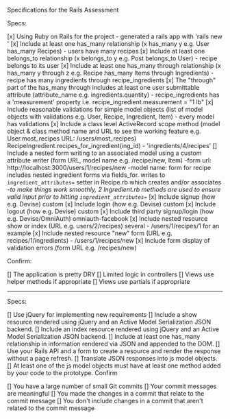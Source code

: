 Specifications for the Rails Assessment

Specs:

 [x] Using Ruby on Rails for the project - generated a rails app with 'rails new <app-name>'
 [x] Include at least one has_many relationship (x has_many y e.g. User has_many Recipes) - users have many recipes
 [x] Include at least one belongs_to relationship (x belongs_to y e.g. Post belongs_to User) - recipe belongs to its user
 [x] Include at least one has_many through relationship (x has_many y through z e.g. Recipe has_many Items through Ingredients) - recipe has many ingredients through recipe_ingredients
 [x] The "through" part of the has_many through includes at least one user submittable attribute (attribute_name e.g. ingredients.quantity) - recipe_ingredients has a 'measurement' property i.e. recipe_ingredient.measurement = "1 lb"
 [x] Include reasonable validations for simple model objects (list of model objects with validations e.g. User, Recipe, Ingredient, Item) - every model has validations
 [x] Include a class level ActiveRecord scope method (model object & class method name and URL to see the working feature e.g. User.most_recipes URL: /users/most_recipes) RecipeIngredient.recipes_for_ingredient(ing_id) - 'ingredients/4/recipes'
 [] Include a nested form writing to an associated model using a custom attribute writer (form URL, model name e.g. /recipe/new, Item)
    -form url: http://localhost:3000/users/1/recipes/new
    -model name: form for recipe includes nested ingredient forms via fields_for. writes to `ingredient_attributes=` setter in Recipe.rb which creates and/or associates
    -*to make things work smoothly, 2 Ingredient.rb methods are used to ensure valid input prior to hitting `ingredient_attributes=`*
 [x] Include signup (how e.g. Devise) custom
 [x] Include login (how e.g. Devise) custom
 [x] Include logout (how e.g. Devise) custom
 [x] Include third party signup/login (how e.g. Devise/OmniAuth) omniauth-facebook
 [x] Include nested resource show or index (URL e.g. users/2/recipes) several
    - /users/1/recipes/1 for an example
 [x] Include nested resource "new" form (URL e.g. recipes/1/ingredients)
    - /users/1/recipes/new
 [x] Include form display of validation errors (form URL e.g. /recipes/new)

Confirm:

 [] The application is pretty DRY
 [] Limited logic in controllers
 [] Views use helper methods if appropriate
 [] Views use partials if appropriate


 ---------------------------------------------------------------------------------------------------

 Specs:

 [] Use jQuery for implementing new requirements
 [] Include a show resource rendered using jQuery and an Active Model Serialization JSON backend.
 [] Include an index resource rendered using jQuery and an Active Model Serialization JSON backend.
 [] Include at least one has_many relationship in information rendered via JSON and appended to the DOM.
 [] Use your Rails API and a form to create a resource and render the response without a page refresh.
 [] Translate JSON responses into js model objects.
 [] At least one of the js model objects must have at least one method added by your code to the prototype.
Confirm

 [] You have a large number of small Git commits
 [] Your commit messages are meaningful
 [] You made the changes in a commit that relate to the commit message
 [] You don't include changes in a commit that aren't related to the commit message
